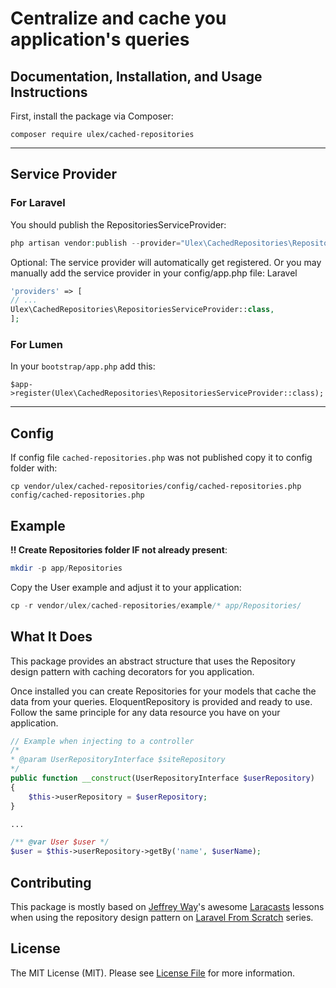 # Centralize and cache you application's queries

## Documentation, Installation, and Usage Instructions

First, install the package via Composer:
```
composer require ulex/cached-repositories
```

------------------------------------------
<h2> Service Provider </h2>
<h3>For Laravel</h3>

You should publish the RepositoriesServiceProvider:
```php
php artisan vendor:publish --provider="Ulex\CachedRepositories\RepositoriesServiceProvider"
```

Optional: The service provider will automatically get registered. Or you may manually add the service provider in your config/app.php file:
Laravel
```php
'providers' => [
// ...
Ulex\CachedRepositories\RepositoriesServiceProvider::class,
];
```
<h3>For Lumen</h3>

In your `bootstrap/app.php` add this:
```
$app->register(Ulex\CachedRepositories\RepositoriesServiceProvider::class);
```

---------------

<h2> Config </h2>

If config file `cached-repositories.php` was not published copy it to config folder with:
```
cp vendor/ulex/cached-repositories/config/cached-repositories.php config/cached-repositories.php
```

<h2> Example </h2>

<b>!! Create Repositories folder IF not already present</b>:
```php
mkdir -p app/Repositories
```
Copy the User example and adjust it to your application:
```php
cp -r vendor/ulex/cached-repositories/example/* app/Repositories/
```


## What It Does
This package provides an abstract structure that uses the Repository design pattern with caching decorators for you application.

Once installed you can create Repositories for your models that cache the data from your queries.
EloquentRepository is provided and ready to use. Follow the same principle for any data resource you have on your application.

```php
// Example when injecting to a controller 
/*
* @param UserRepositoryInterface $siteRepository
*/
public function __construct(UserRepositoryInterface $userRepository)
{
    $this->userRepository = $userRepository;
}

...

/** @var User $user */
$user = $this->userRepository->getBy('name', $userName);
```

## Contributing

This package is mostly based on [Jeffrey Way](https://twitter.com/jeffrey_way)'s awesome [Laracasts](https://laracasts.com) lessons
when using the repository design pattern on [Laravel From Scratch](https://laracasts.com/series/laravel-6-from-scratch) series.


## License

The MIT License (MIT). Please see [License File](LICENSE.md) for more information.
